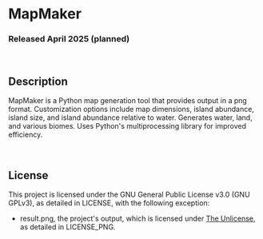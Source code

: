 # MapMaker
### Released April 2025 (planned)

<br/>

## Description
MapMaker is a Python map generation tool that provides output in a png format.
Customization options include map dimensions, island abundance, island size, and
island abundance relative to water. Generates water, land, and various biomes.
Uses Python's multiprocessing library for improved efficiency.

<br/>

## License
This project is licensed under the GNU General Public License v3.0 (GNU GPLv3),
as detailed in LICENSE, with the following exception:
 - result.png, the project's output, which is licensed under [The Unlicense](https://unlicense.org/),
   as detailed in LICENSE_PNG.